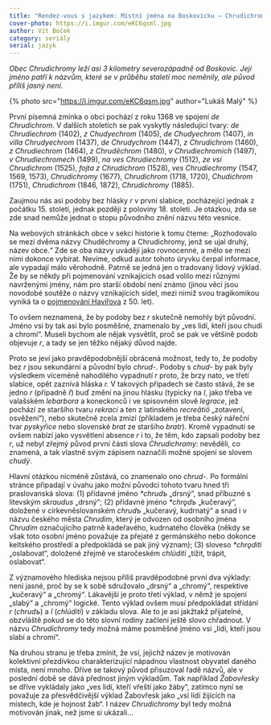 ```yaml
---
title: "Rendez-vous s jazykem: Místní jména na Boskovicku – Chrudichromy"
cover-photo: https://i.imgur.com/eKC6qsml.jpg
author: Vít Boček
category: seriály
serial: jazyk
---
```


*Obec Chrudichromy leží asi 3 kilometry severozápadně od Boskovic. Její jméno patří k názvům, které se v průběhu staletí moc neměnily, ale původ příliš jasný není.*

{% photo src="https://i.imgur.com/eKC6qsm.jpg" author="Lukáš Malý" %}

První písemná zmínka o obci pochází z roku 1368 ve spojení *de Chrudichrom*. V dalších stoletích se pak vyskytly následující tvary: *de Chrudiechrom* (1402), *z Chudyechrom* (1405), *de Chudyechrom* (1407), *in villa Chrudyechrom* (1437), *de Chrudychrom* (1447), *z Chrudichrom* (1460), *z Chrudiechrom* (1464), *z Chruděchrom* (1480), *v Chrudiechromich* (1497), *v Chrudiechromech* (1499), *na ves Chrudiechromy* (1512), *ze vsí Chrudichrom* (1525), *fojta z Chrudichrom* (1528), *ves Chrudiechromy* (1547, 1569, 1573), *Chrudichromy* (1677), *Chrudichrom* (1718, 1720), *Chudichrom* (1751), *Chrudichrom* (1846, 1872), *Chrudichromy* (1885).

Zaujmou nás asi podoby bez hlásky *r* v první slabice, pocházející jednak z počátku 15. století, jednak později z poloviny 18. století. Je otázkou, zda se zde snad nemůže jednat o stopu původního znění názvu této vesnice.

Na webových stránkách obce v sekci historie k tomu čteme: „Rozhodovalo se mezi dvěma názvy Chuděchromy a Chrudichromy, jenž se ujal druhý, název obce.“ Zde se oba názvy uvádějí jako rovnocenné, a mělo se mezi nimi dokonce vybírat. Nevíme, odkud autor tohoto úryvku čerpal informace, ale vypadají málo věrohodně. Patrně se jedná jen o tradovaný lidový výklad. Že by se někdy při pojmenování vznikajících osad volilo mezi různými navrženými jmény, nám pro starší období není známo (jinou věcí jsou novodobé soutěže o názvy vznikajících sídel, mezi nimiž svou tragikomikou vyniká ta o [pojmenování Havířova](https://cs.wikipedia.org/wiki/Havířov#Název_města) z 50. let).

To ovšem neznamená, že by podoby bez *r* skutečně nemohly být původní. Jméno vsi by tak asi bylo posměšné, znamenalo by „ves lidí, kteří jsou chudí a chromí“. Museli bychom ale nějak vysvětlit, proč se pak ve většině podob objevuje *r*, a tady se jen těžko nějaký důvod najde.

Proto se jeví jako pravděpodobnější obrácená možnost, tedy to, že podoby bez *r* jsou sekundární a původní bylo *chrud-*. Podoby s *chud-* by pak byly výsledkem víceméně nahodilého vypadnutí *r* proto, že brzy nato, ve třetí slabice, opět zaznívá hláska *r.* V takových případech se často stává, že se jedno *r* (případně *ř*) buď změní na jinou hlásku (typicky na *l*, jako třeba ve valašském *lebarbora* a koneckonců i ve spisovném slově *legrace*, jež pochází ze staršího tvaru *rekrací* a ten z latinského *recreātiō* „zotavení, osvěžení“), nebo skutečně zcela zmizí (příkladem je třeba český nářeční tvar *pyskyřice* nebo slovenské *brat* ze staršího *bratr*). Kromě vypadnutí se ovšem nabízí jako vysvětlení absence *r* i to, že těm, kdo zapsali podoby bez *r*, už nebyl zřejmý původ první části slova *Chrudichromy*: nevěděli, co znamená, a tak vlastně svým zápisem naznačili možné spojení se slovem *chudý*.

Hlavní otázkou nicméně zůstává, co znamenalo ono *chrud-*. Po formální stránce připadají v úvahu jako možní původci tohoto tvaru hned tři praslovanská slova: (1) přídavné jméno *\*chrudъ* „drsný“, snad příbuzné s litevským *skraudus* „drsný“; (2) přídavné jméno *\*chrǫdъ* „kučeravý“, doložené v církevněslovanském *chrudъ* „kučeravý, kudrnatý“ a snad i v názvu českého města *Chrudim*, který je odvozen od osobního jména *Chrudim* označujícího patrně kadeřavého, kudrnatého člověka (někdy se však toto osobní jméno považuje za přejaté z germánského nebo dokonce keltského prostředí a předpokládá se pak jiný význam); (3) sloveso *\*chrǫditi* „oslabovat“, doložené zřejmě ve staročeském *chlúditi* „tížit, trápit, oslabovat“.

Z významového hlediska nejsou příliš pravděpodobné první dva výklady: není jasné, proč by se k sobě sdružovalo „drsný“ a „chromý“, respektive „kučeravý“ a „chromý“. Lákavější je proto třetí výklad, v němž je spojení „slabý“ a „chromý“ logické. Tento výklad ovšem musí předpokládat střídání *r* (*chrudъ*) a *l* (*chlúditi*) v základu slova. Ale to je asi jakžtakž přijatelné, obzvláště pokud se do této slovní rodiny začlení ještě slovo chřadnout. V názvu *Chrudichromy* tedy možná máme posměšné jméno vsi „lidí, kteří jsou slabí a chromí“.

Na druhou stranu je třeba zmínit, že vsí, jejichž název je motivován kolektivní přezdívkou charakterizující nápadnou vlastnost obyvatel daného místa, není mnoho. Dříve se takový původ přisuzoval řadě názvů, ale v poslední době se dává přednost jiným výkladům. Tak například *Žabovřesky* se dříve vykládaly jako „ves lidí, kteří vřeští jako žáby“, zatímco nyní se považuje za přesvědčivější výklad Žabovřesk jako „vsi lidí žijících na místech, kde je hojnost žab“. I název *Chrudichromy* byl tedy možná motivován jinak, než jsme si ukázali…